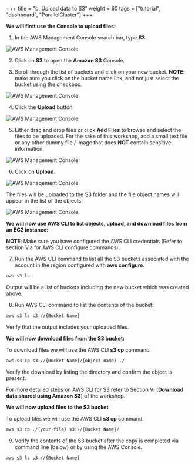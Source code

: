 +++
title = "b. Upload data to S3"
weight = 60
tags = ["tutorial", "dashboard", "ParallelCluster"]
+++

**We will first use the Console to upload files:**

1.	In the AWS Management Console search bar, type **S3**.

![AWS Management Console](/images/hpc-aws-parallelcluster-workshop/S3/S3Service.png)

2.	Click on **S3** to open the **Amazon S3** Console.

3.	Scroll through the list of buckets and click on your new bucket. **NOTE**: make sure you click on the bucket name link, and not just select the bucket using the checkbox.

![AWS Management Console](/images/hpc-aws-parallelcluster-workshop/S3/S3SelectBucketLink.png)

4.	Click the **Upload** button.

![AWS Management Console](/images/hpc-aws-parallelcluster-workshop/S3/S3UploadClickUpload.png)

5.	Either drag and drop files or click  **Add Files** to browse and select the files to be uploaded. For the sake of this workshop, add a small text file or any other dummy file / image that does **NOT** contain sensitive information.  

![AWS Management Console](/images/hpc-aws-parallelcluster-workshop/S3/S3UploadAddFiles.png)

6.	Click on **Upload**.

![AWS Management Console](/images/hpc-aws-parallelcluster-workshop/S3/S3UploadAddFilesUpload.png)

The files will be uploaded to the S3 folder and the file object names will appear in the list of the objects.

![AWS Management Console](/images/hpc-aws-parallelcluster-workshop/S3/S3UploadAddFilesUploaded.png)


**We will now use AWS CLI to list objects, upload, and download files from an EC2 instance:**

**NOTE**: Make sure you have configured the AWS CLI credentials (Refer to section V.a for AWS CLI configure commands).


7.	Run the AWS CLI command to list all the S3 buckets associated with the account in the region configured with **aws configure**.

```bash
aws s3 ls
```

Output will be a list of buckets including the new bucket which was created above.

8.	Run AWS CLI command to list the contents of the bucket:

```bash
aws s3 ls s3://{Bucket Name}
```

Verify that the output includes your uploaded files.


**We will now download files from the S3 bucket:**

To download files we will use the AWS CLI **s3 cp** command.

```bash
aws s3 cp s3://{Bucket Name}/{object name} ./
```

Verify the download by listing the directory and confirm the object is present.

For more detailed steps on AWS CLI for S3 refer to Section VI (**Download data shared using Amazon S3**) of the workshop.


**We will now upload files to the S3 bucket**

 To upload files we will use the AWS CLI **s3 cp** command.

```bash
aws s3 cp ./{your-file} s3://{Bucket Name}/
```

9.	Verify the contents of the S3 bucket after the copy is completed via command line (below) or by using the AWS Console.

```bash
aws s3 ls s3://{Bucket Name}
```

